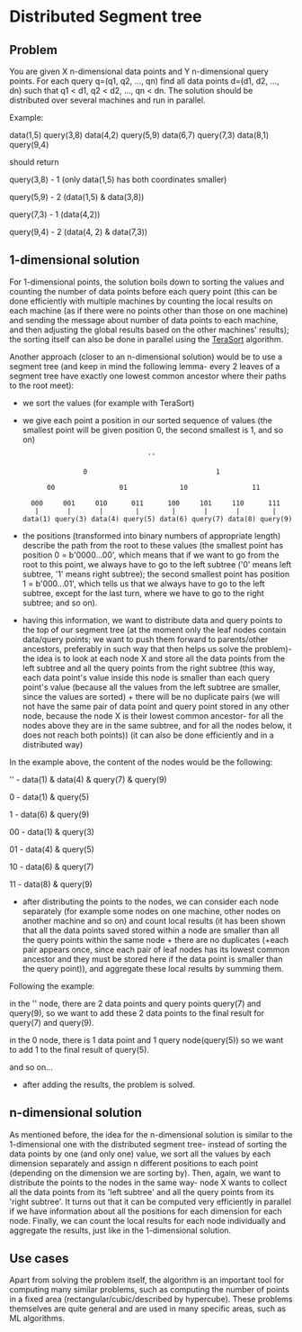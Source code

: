 # Distributed Segment tree

## Problem

You are given X n-dimensional data points and Y n-dimensional query points.
For each query q=(q1, q2, ..., qn) find all data points d=(d1, d2, ..., dn) such that q1 < d1, q2 < d2, ..., qn < dn. The solution should be distributed over several machines and run in parallel.

Example:

data(1,5) query(3,8) data(4,2) query(5,9) data(6,7) query(7,3) data(8,1) query(9,4)

should return

query(3,8) - 1 (only data(1,5) has both coordinates smaller)

query(5,9) - 2 (data(1,5) & data(3,8))

query(7,3) - 1 (data(4,2))

query(9,4) - 2 (data(4, 2) & data(7,3))

## 1-dimensional solution

For 1-dimensional points, the solution boils down to sorting the values and counting the number of data points before each query point (this can be done efficiently with multiple machines by counting the local results on each machine (as if there were no points other than those on one machine) and sending the message about number of data points to each machine, and then adjusting the global results based on the other machines' results); the sorting itself can also be done in parallel using the [TeraSort](https://arxiv.org/pdf/1702.04850.pdf) algorithm.

Another approach (closer to an n-dimensional solution) would be to use a segment tree (and keep in mind the following lemma- every 2 leaves of a segment tree have exactly one lowest common ancestor where their paths to the root meet):

- we sort the values (for example with TeraSort)
- we give each point a position in our sorted sequence of values (the smallest point will be given position 0, the second smallest is 1, and so on)

                                     ''

                     0                                1

            00                01             10                11

        000     001     010      011      100     101     110      111
         |       |       |        |        |       |       |        |
      data(1) query(3) data(4) query(5) data(6) query(7) data(8) query(9)

- the positions (transformed into binary numbers of appropriate length) describe the path from the root to these values (the smallest point has position 0 = b'0000...00', which means that if we want to go from the root to this point, we always have to go to the left subtree ('0' means left subtree, '1' means right subtree); the second smallest point has position 1 = b'000...01', which tells us that we always have to go to the left subtree, except for the last turn, where we have to go to the right subtree; and so on).
- having this information, we want to distribute data and query points to the top of our segment tree (at the moment only the leaf nodes contain data/query points; we want to push them forward to parents/other ancestors, preferably in such way that then helps us solve the problem)- the idea is to look at each node X and store all the data points from the left subtree and all the query points from the right subtree (this way, each data point's value inside this node is smaller than each query point's value (because all the values from the left subtree are smaller, since the values are sorted) + there will be no duplicate pairs (we will not have the same pair of data point and query point stored in any other node, because the node X is their lowest common ancestor- for all the nodes above they are in the same subtree, and for all the nodes below, it does not reach both points)) (it can also be done efficiently and in a distributed way)

In the example above, the content of the nodes would be the following:

'' - data(1) & data(4) & query(7) & query(9)

0 - data(1) & query(5)

1 - data(6) & query(9)

00 - data(1) & query(3)

01 - data(4) & query(5)

10 - data(6) & query(7)

11 - data(8) & query(9)

- after distributing the points to the nodes, we can consider each node separately (for example some nodes on one machine, other nodes on another machine and so on) and count local results (it has been shown that all the data points saved stored within a node are smaller than all the query points within the same node + there are no duplicates (+each pair appears once, since each pair of leaf nodes has its lowest common ancestor and they must be stored here if the data point is smaller than the query point)), and aggregate these local results by summing them.

Following the example:

in the '' node, there are 2 data points and query points query(7) and query(9), so we want to add these 2 data points to the final result for query(7) and query(9).

in the 0 node, there is 1 data point and 1 query node(query(5)) so we want to add 1 to the final result of query(5).

and so on...

- after adding the results, the problem is solved.

## n-dimensional solution

As mentioned before, the idea for the n-dimensional solution is similar to the 1-dimensional one with the distributed segment tree- instead of sorting the data points by one (and only one) value, we sort all the values by each dimension separately and assign n different positions to each point (depending on the dimension we are sorting by). Then, again, we want to distribute the points to the nodes in the same way- node X wants to collect all the data points from its 'left subtree' and all the query points from its 'right subtree'. It turns out that it can be computed very efficiently in parallel if we have information about all the positions for each dimension for each node. Finally, we can count the local results for each node individually and aggregate the results, just like in the 1-dimensional solution.

## Use cases

Apart from solving the problem itself, the algorithm is an important tool for computing many similar problems, such as computing the number of points in a fixed area (rectangular/cubic/described by hypercube). These problems themselves are quite general and are used in many specific areas, such as ML algorithms.
